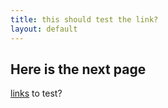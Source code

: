 ```yaml
---
title: this should test the link?
layout: default
---
```




## Here is the next page

[links](index.html) to test?
